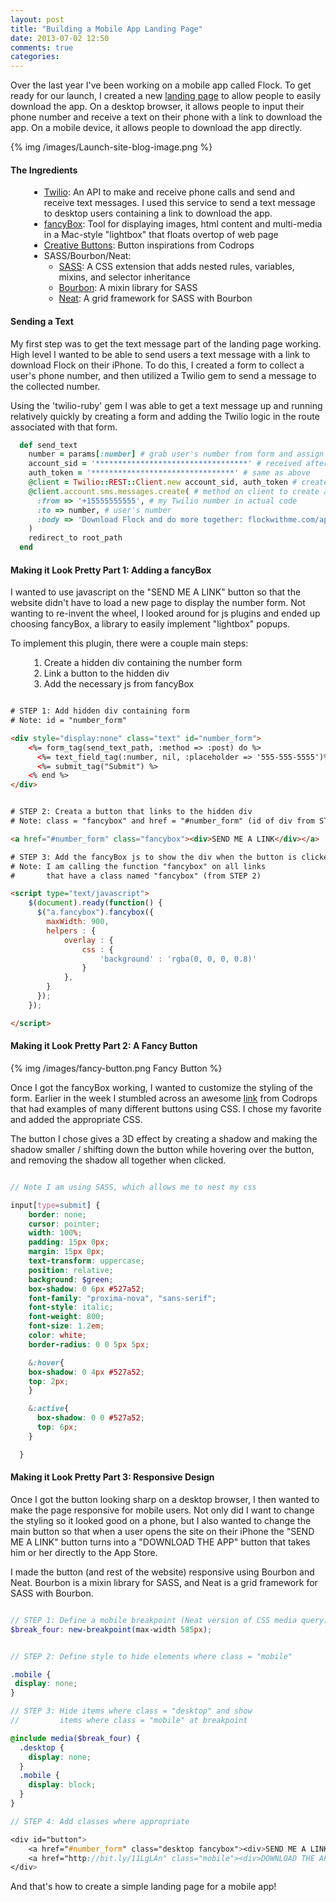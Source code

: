 ```yaml
---
layout: post
title: "Building a Mobile App Landing Page"
date: 2013-07-02 12:50
comments: true
categories: 
---
```


Over the last year I've been working on a mobile app called Flock. To get ready for our launch, I created a new <a href="http://flockwithme.com">landing page</a> to allow people to easily download the app.  On a desktop browser, it allows people to input their phone number and receive a text on their phone with a link to download the app.  On a mobile device, it allows people to download the app directly.

{% img /images/Launch-site-blog-image.png %}

#### The Ingredients

<ul style="margin-left: 30px;">
  <li><a href="http://twilio.com">Twilio</a>: An API to make and receive phone calls and send and receive text messages. I used this service to send a text message to desktop users containing a link to download the app.</li>
  <li><a href="http://fancyapps.com/fancybox/">fancyBox</a>: Tool for displaying images, html content and multi-media in a Mac-style "lightbox" that floats overtop of web page</li>
  <li><a href="http://tympanus.net/Development/CreativeButtons/">Creative Buttons</a>: Button inspirations from Codrops</li>
  <li>SASS/Bourbon/Neat:
    <ul>
      <li><a href="http://sass-lang.com/">SASS</a>: A CSS extension that adds nested rules, variables, mixins, and selector inheritance</li>
      <li><a href="http://bourbon.io/">Bourbon</a>: A mixin library for SASS</li>
      <li><a href="http://neat.bourbon.io/">Neat</a>: A grid framework for SASS with Bourbon</li>
    </ul>
  </li>
</ul>

#### Sending a Text

My first step was to get the text message part of the landing page working.  High level I wanted to be able to send users a text message with a link to download Flock on their iPhone.  To do this, I created a form to collect a user's phone number, and then utilized a Twilio gem to send a message to the collected number.

Using the 'twilio-ruby' gem I was able to get a text message up and running relatively quickly by creating a form and adding the Twilio logic in the route associated with that form.

``` ruby
  def send_text
    number = params[:number] # grab user's number from form and assign to 'number' variable
    account_sid = '**********************************' # received after creating an account with Twilio
    auth_token = '********************************' # same as above
    @client = Twilio::REST::Client.new account_sid, auth_token # create a Twilio client (used to send messages)
    @client.account.sms.messages.create( # method on client to create an sms message
      :from => '+15555555555', # my Twilio number in actual code
      :to => number, # user's number
      :body => 'Download Flock and do more together: flockwithme.com/app' # text message content
    ) 
    redirect_to root_path
  end
```
#### Making it Look Pretty Part 1: Adding a fancyBox

I wanted to use javascript on the "SEND ME A LINK" button so that the website didn't have to load a new page to display the number form.  Not wanting to re-invent the wheel, I looked around for js plugins and ended up choosing fancyBox, a library to easily implement "lightbox" popups.

To implement this plugin, there were a couple main steps:
<ol style="margin-left: 30px;">
  <li>Create a hidden div containing the number form</li>
  <li>Link a button to the hidden div</li>
  <li>Add the necessary js from fancyBox</li>
</ol> 


```html

# STEP 1: Add hidden div containing form
# Note: id = "number_form"

<div style="display:none" class="text" id="number_form">
    <%= form_tag(send_text_path, :method => :post) do %>
      <%= text_field_tag(:number, nil, :placeholder => '555-555-5555')%><br>
      <%= submit_tag("Submit") %>
    <% end %>
</div>


# STEP 2: Creata a button that links to the hidden div 
# Note: class = "fancybox" and href = "#number_form" (id of div from STEP 1)

<a href="#number_form" class="fancybox"><div>SEND ME A LINK</div></a>

# STEP 3: Add the fancyBox js to show the div when the button is clicked
# Note: I am calling the function "fancybox" on all links
#       that have a class named "fancybox" (from STEP 2)

<script type="text/javascript">
    $(document).ready(function() {
      $("a.fancybox").fancybox({
        maxWidth: 900,
        helpers : {
            overlay : {
                css : {
                    'background' : 'rgba(0, 0, 0, 0.8)'
                }
            },
        }
      });
    });

</script>

```

#### Making it Look Pretty Part 2: A Fancy Button

{% img /images/fancy-button.png Fancy Button %}

Once I got the fancyBox working, I wanted to customize the styling of the form. Earlier in the week I stumbled across an awesome <a href="http://tympanus.net/Development/CreativeButtons/">link</a> from Codrops that had examples of many different buttons using CSS.  I chose my favorite and added the appropriate CSS.

The button I chose gives a 3D effect by creating a shadow and making the shadow smaller / shifting down the button while hovering over the button, and removing the shadow all together when clicked.

```scss

// Note I am using SASS, which allows me to nest my css

input[type=submit] {
    border: none;
    cursor: pointer;
    width: 100%;
    padding: 15px 0px;
    margin: 15px 0px;
    text-transform: uppercase;
    position: relative;
    background: $green;
    box-shadow: 0 6px #527a52;
    font-family: "proxima-nova", "sans-serif";
    font-style: italic;
    font-weight: 800;
    font-size: 1.2em;
    color: white;
    border-radius: 0 0 5px 5px;

    &:hover{
    box-shadow: 0 4px #527a52;
    top: 2px;
    }

    &:active{
      box-shadow: 0 0 #527a52;
      top: 6px;
    }

  }

```

#### Making it Look Pretty Part 3: Responsive Design

Once I got the button looking sharp on a desktop browser, I then wanted to make the page responsive for mobile users.  Not only did I want to change the styling so it looked good on a phone, but I also wanted to change the main button so that when a user opens the site on their iPhone the "SEND ME A LINK" button turns into a "DOWNLOAD THE APP" button that takes him or her directly to the App Store.

I made the button (and rest of the website) responsive using Bourbon and Neat. Bourbon is a mixin library for SASS, and Neat is a grid framework for SASS with Bourbon.

```scss

// STEP 1: Define a mobile breakpoint (Neat version of CSS media query)
$break_four: new-breakpoint(max-width 585px);


// STEP 2: Define style to hide elements where class = "mobile"

.mobile {
 display: none;
}

// STEP 3: Hide items where class = "desktop" and show 
//         items where class = "mobile" at breakpoint

@include media($break_four) {
  .desktop {
    display: none;
  }
  .mobile {
    display: block;
  }
}

// STEP 4: Add classes where appropriate

<div id="button">  
    <a href="#number_form" class="desktop fancybox"><div>SEND ME A LINK</div></a>
    <a href="http://bit.ly/11LgLAn" class="mobile"><div>DOWNLOAD THE APP</div></a>
</div>


``` 

And that's how to create a simple landing page for a mobile app!








